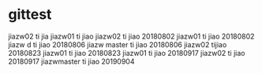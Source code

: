 # gittest
jiazw02 ti jia
jiazw01 ti jiao
jiazw02 ti jiao 20180802
jiazw01 ti jiao 20180802
jiazw d ti jiao 20180806
jiazw master ti jiao 20180806
jiazw02 tijiao 20180823
jiazw01 ti jiao 20180823
jiazw01 ti jiao 20180917
jiazw02 ti jiao 20180917
jiazwmaster ti jiao 20190904

